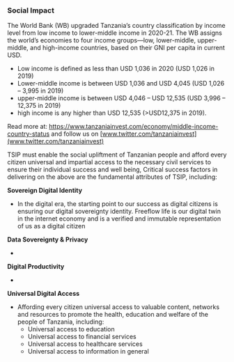 ### Social Impact

The World Bank (WB) upgraded Tanzania’s country classification by income level from low income to lower-middle income in 2020-21. The WB assigns the world’s economies to four income groups—low, lower-middle, upper-middle, and high-income countries, based on their GNI per capita in current USD. 
- Low income is defined as less than USD 1,036 in 2020 (USD 1,026 in 2019)
- Lower-middle income is between USD 1,036 and USD 4,045 (USD 1,026 – 3,995 in 2019)
- upper-middle income is between USD 4,046 – USD 12,535 (USD 3,996 – 12,375 in 2019)
- high income is any higher than USD 12,535 (>USD12,375 in 2019).

Read more at: https://www.tanzaniainvest.com/economy/middle-income-country-status and follow us on [www.twitter.com/tanzaniainvest](www.twitter.com/tanzaniainvest)

TSIP must enable the social upliftment of Tanzanian people and afford every citizen universal and impartial access to the necessary civil services to ensure their individual success and well being, Critical success factors in delivering on the above are the fundamental attributes of TSIP, including:

**Sovereign Digital Identity** 

* In the digital era, the starting point to our success as digital citizens is ensuring our digital sovereignty identity. Freeflow life is our digital twin in the internet economy and is a verified and immutable representation of us as a digital citizen

**Data Sovereignty & Privacy**

* 

**Digital Productivity**

* 

**Universal Digital Access**

* Affording every citizen universal access to valuable content, networks and resources to promote the health, education and welfare of the people of Tanzania, including:
    * Universal access to education
    * Universal access to financial services
    * Universal access to healthcare services
    * Universal access to information in general